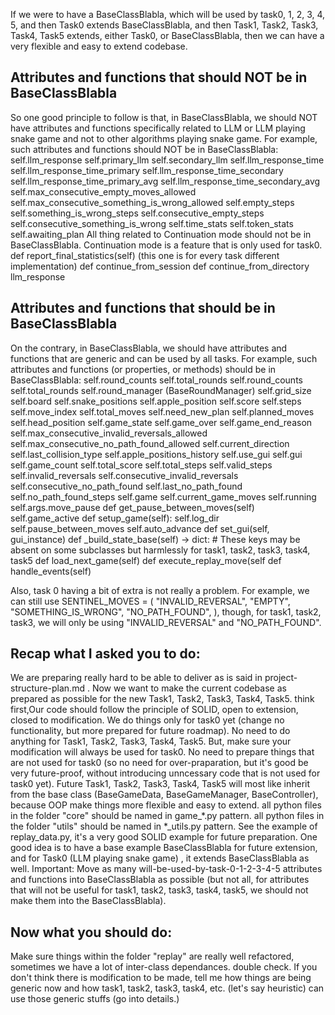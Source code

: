 If we were to have a BaseClassBlabla, which will be used by task0, 1, 2, 3, 4, 5, and then Task0 extends BaseClassBlabla, and then Task1, Task2, Task3, Task4, Task5 extends, either Task0, or BaseClassBlabla, then we can have a very flexible and easy to extend codebase.

## Attributes and functions that should NOT be in BaseClassBlabla
So one good principle to follow is that, in BaseClassBlabla, we should NOT have attributes and functions specifically related to LLM or LLM playing snake game and not to other algorithms playing snake game. For example, such attributes and functions should NOT be in BaseClassBlabla:
self.llm_response
self.primary_llm
self.secondary_llm
self.llm_response_time
self.llm_response_time_primary
self.llm_response_time_secondary
self.llm_response_time_primary_avg
self.llm_response_time_secondary_avg
self.max_consecutive_empty_moves_allowed 
self.max_consecutive_something_is_wrong_allowed
self.empty_steps
self.something_is_wrong_steps
self.consecutive_empty_steps
self.consecutive_something_is_wrong
self.time_stats
self.token_stats
self.awaiting_plan
All thing related to Continuation mode should not be in BaseClassBlabla. Continuation mode is a feature that is only used for task0.
def report_final_statistics(self) (this one is for every task different implementation)
def continue_from_session
def continue_from_directory
llm_response


## Attributes and functions that should be in BaseClassBlabla
On the contrary, in BaseClassBlabla, we should have attributes and functions that are generic and can be used by all tasks. For example, such attributes and functions (or properties, or methods) should be in BaseClassBlabla:
self.round_counts
self.total_rounds
self.round_counts
self.total_rounds
self.round_manager (BaseRoundManager)
self.grid_size
self.board
self.snake_positions
self.apple_position
self.score
self.steps
self.move_index
self.total_moves
self.need_new_plan
self.planned_moves
self.head_position
self.game_state
self.game_over
self.game_end_reason 
self.max_consecutive_invalid_reversals_allowed
self.max_consecutive_no_path_found_allowed
self.current_direction 
self.last_collision_type
self.apple_positions_history
self.use_gui
self.gui
self.game_count
self.total_score
self.total_steps
self.valid_steps
self.invalid_reversals
self.consecutive_invalid_reversals
self.consecutive_no_path_found
self.last_no_path_found
self.no_path_found_steps
self.game
self.current_game_moves
self.running
self.args.move_pause
def get_pause_between_moves(self)
self.game_active
def setup_game(self):
self.log_dir
self.pause_between_moves
self.auto_advance
def set_gui(self, gui_instance)
def _build_state_base(self) -> dict: # These keys may be absent on some subclasses but harmlessly for task1, task2, task3, task4, task5
def load_next_game(self)
def execute_replay_move(self
def handle_events(self)

Also, task 0 having a bit of extra is not really a problem. For example, we can still use SENTINEL_MOVES = ( "INVALID_REVERSAL", "EMPTY", "SOMETHING_IS_WRONG", "NO_PATH_FOUND", ), though, for task1, task2, task3, we will only be using "INVALID_REVERSAL" and "NO_PATH_FOUND".

## Recap what I asked you to do:

We are preparing really hard to be able to deliver as is said in project-structure-plan.md . Now we want to make the current codebase as prepared as possible for the new Task1, Task2, Task3, Task4, Task5. think first,Our code should follow the principle of SOLID, open to extension, closed to modification.  We do things only for task0  yet (change no functionality, but more prepared for future roadmap). No need to do anything for Task1, Task2, Task3, Task4, Task5. But, make sure your modification will always be used for task0. No need to prepare things that are not used for task0 (so no need for over-praparation,  but it's good be very future-proof, without introducing unncessary code that is not used for task0 yet). Future Task1, Task2, Task3, Task4, Task5 will most like inherit from the base class (BaseGameData, BaseGameManager, BaseController), because OOP make things more flexible and easy to extend. all python files in the folder "core" should be named in game_*.py pattern. all python files in the folder "utils" should be named in *_utils.py pattern. See the example of replay_data.py, it's a very good SOLID example for future preparation. One good idea is to have a base example BaseClassBlabla for future extension, and for  Task0 (LLM playing snake game) , it extends BaseClassBlabla as well. Important: Move as many will-be-used-by-task-0-1-2-3-4-5 attributes and functions into BaseClassBlabla as possible (but not all, for attributes that will not be useful for task1, task2, task3, task4, task5, we should not make them into the BaseClassBlabla). 

## Now what you should do:

Make sure things within the folder "replay" are really well refactored, sometimes we have a lot of inter-class dependances. double check. If you don't think there is modification to be made, tell me how things are being generic now and how task1, task2, task3, task4, etc. (let's say heuristic) can use those generic stuffs (go into details.)






